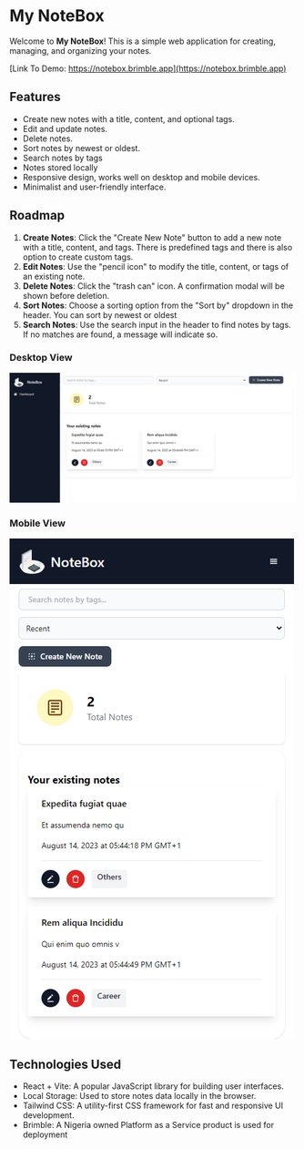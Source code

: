 # My NoteBox

Welcome to **My NoteBox**! This is a simple web application for creating, managing, and organizing your notes.

[Link To Demo: https://notebox.brimble.app](https://notebox.brimble.app)

## Features

- Create new notes with a title, content, and optional tags.
- Edit and update notes.
- Delete notes.
- Sort notes by newest or oldest.
- Search notes by tags
- Notes stored locally
- Responsive design, works well on desktop and mobile devices.
- Minimalist and user-friendly interface.

## Roadmap

1. **Create Notes**: Click the "Create New Note" button to add a new note with a title, content, and tags. There is predefined tags and there is also option to create custom tags.
2. **Edit Notes**: Use the "pencil icon" to modify the title, content, or tags of an existing note.
3. **Delete Notes**: Click the "trash can" icon. A confirmation modal will be shown before deletion.
4. **Sort Notes**: Choose a sorting option from the "Sort by" dropdown in the header. You can sort by newest or oldest
5. **Search Notes**: Use the search input in the header to find notes by tags. If no matches are found, a message will indicate so.

### Desktop View

![Desktop View](src/assets/notebox-desktopscreen.png)

### Mobile View

![Mobile View](src/assets/notebox-smallscreen.png)

## Technologies Used

- React + Vite: A popular JavaScript library for building user interfaces.
- Local Storage: Used to store notes data locally in the browser.
- Tailwind CSS: A utility-first CSS framework for fast and responsive UI development.
- Brimble: A Nigeria owned Platform as a Service product is used for deployment
